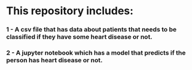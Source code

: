 # This repository includes:
### __1 - A csv file that has data about patients that needs to be classified if they have some heart disease or not.__
### __2 - A jupyter notebook which has a model that predicts if the person has heart disease or not.__
